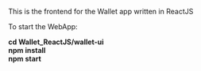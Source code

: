 This is the frontend for the Wallet app written in ReactJS

To start the WebApp:

**cd Wallet_ReactJS/wallet-ui**<br/>
**npm install**<br/>
**npm start**
